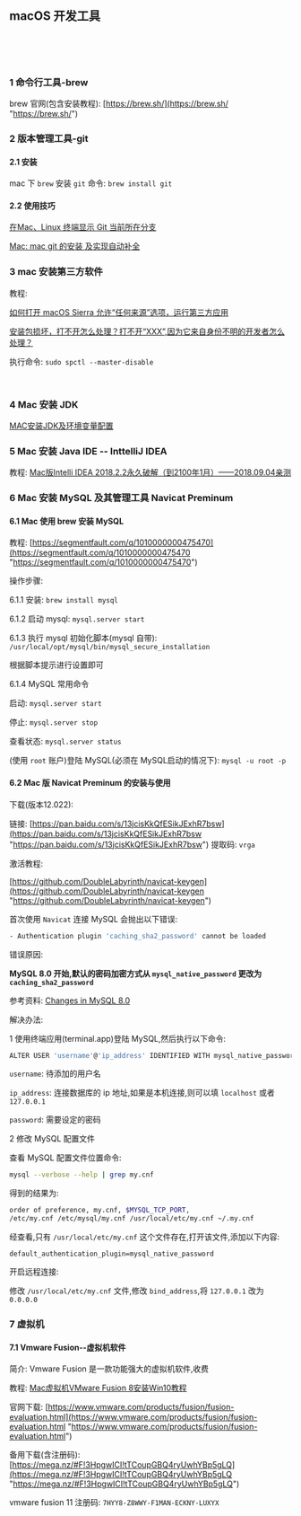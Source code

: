 ## macOS 开发工具  


​    
​    
​    
### 1 命令行工具-brew  

brew 官网(包含安装教程): [https://brew.sh/](https://brew.sh/ "https://brew.sh/")  



### 2 版本管理工具-git    

#### 2.1 安装  

mac 下 `brew` 安装 `git` 命令: `brew install git`  

#### 2.2 使用技巧  

[在Mac、Linux 终端显示 Git 当前所在分支](https://gist.github.com/yisibl/8281454 "https://gist.github.com/yisibl/8281454")  

[Mac: mac git 的安装 及实现自动补全](https://blog.csdn.net/DinnerHowe/article/details/79838444 "https://blog.csdn.net/DinnerHowe/article/details/79838444")



### 3 mac 安装第三方软件  

教程:  

[如何打开 macOS Sierra 允许“任何来源”选项，运行第三方应用](https://www.jianshu.com/p/d16060951236 "https://www.jianshu.com/p/d16060951236")  

[安装包损坏，打不开怎么处理？打不开“XXX”,因为它来自身份不明的开发者怎么处理？](http://mac.orsoon.com/news/187368.html "http://mac.orsoon.com/news/187368.html")  

执行命令: `sudo spctl --master-disable`  

​    

### 4 Mac 安装 JDK  

[MAC安装JDK及环境变量配置](https://blog.csdn.net/vvv_110/article/details/72897142 "https://blog.csdn.net/vvv_110/article/details/72897142")  



### 5 Mac 安装 Java IDE -- InttelliJ IDEA  

教程: [Mac版Intelli IDEA 2018.2.2永久破解（到2100年1月）——2018.09.04亲测](https://blog.csdn.net/qq_32732581/article/details/82381271 "https://blog.csdn.net/qq_32732581/article/details/82381271")  



### 6 Mac 安装 MySQL 及其管理工具 Navicat Preminum  

#### 6.1 Mac 使用 brew 安装 MySQL  

教程: [https://segmentfault.com/q/1010000000475470](https://segmentfault.com/q/1010000000475470 "https://segmentfault.com/q/1010000000475470")  

操作步骤:  

6.1.1 安装: `brew install mysql`  

6.1.2 启动 mysql: `mysql.server start`  

6.1.3 执行 mysql 初始化脚本(mysql 自带): `/usr/local/opt/mysql/bin/mysql_secure_installation`  

根据脚本提示进行设置即可  

6.1.4 MySQL 常用命令  

启动: `mysql.server start`  

停止: `mysql.server stop`  

查看状态: `mysql.server status`  

(使用 `root` 账户)登陆 MySQL(必须在 MySQL启动的情况下): `mysql -u root -p`  



#### 6.2 Mac 版 Navicat Preminum 的安装与使用 

下载(版本12.022):   

链接: [https://pan.baidu.com/s/13jcisKkQfESikJExhR7bsw](https://pan.baidu.com/s/13jcisKkQfESikJExhR7bsw "https://pan.baidu.com/s/13jcisKkQfESikJExhR7bsw") 提取码: `vrga`  

激活教程:  

[https://github.com/DoubleLabyrinth/navicat-keygen](https://github.com/DoubleLabyrinth/navicat-keygen "https://github.com/DoubleLabyrinth/navicat-keygen")  

首次使用 `Navicat` 连接 MySQL 会抛出以下错误:  

```bash
- Authentication plugin 'caching_sha2_password' cannot be loaded
```

错误原因:  

**MySQL 8.0 开始,默认的密码加密方式从 `mysql_native_password` 更改为 `caching_sha2_password`**  

参考资料: [Changes in MySQL 8.0](https://dev.mysql.com/doc/refman/8.0/en/upgrading-from-previous-series.html#upgrade-caching-sha2-password "https://dev.mysql.com/doc/refman/8.0/en/upgrading-from-previous-series.html#upgrade-caching-sha2-password")  

解决办法:  

1 使用终端应用(terminal.app)登陆 MySQL,然后执行以下命令:  

```bash
ALTER USER 'username'@'ip_address' IDENTIFIED WITH mysql_native_password BY 'password';
```

`username`: 待添加的用户名  

`ip_address`: 连接数据库的 ip 地址,如果是本机连接,则可以填 `localhost` 或者 `127.0.0.1`   

`password`:  需要设定的密码  

2 修改 MySQL 配置文件  

查看 MySQL 配置文件位置命令:  

```bash
mysql --verbose --help | grep my.cnf
```

得到的结果为:  

```bash
order of preference, my.cnf, $MYSQL_TCP_PORT,
/etc/my.cnf /etc/mysql/my.cnf /usr/local/etc/my.cnf ~/.my.cnf 
```

经查看,只有 `/usr/local/etc/my.cnf` 这个文件存在,打开该文件,添加以下内容:  

```properties
default_authentication_plugin=mysql_native_password
```

开启远程连接:  

修改 `/usr/local/etc/my.cnf` 文件,修改 `bind_address`,将 `127.0.0.1` 改为 `0.0.0.0`  



### 7 虚拟机  

#### 7.1 Vmware Fusion--虚拟机软件  

简介: Vmware Fusion 是一款功能强大的虚拟机软件,收费  

教程: [Mac虚拟机VMware Fusion 8安装Win10教程](https://www.jianshu.com/p/ade09a6dbc61 "https://www.jianshu.com/p/ade09a6dbc61")  

官网下载: [https://www.vmware.com/products/fusion/fusion-evaluation.html](https://www.vmware.com/products/fusion/fusion-evaluation.html "https://www.vmware.com/products/fusion/fusion-evaluation.html")  

备用下载(含注册码):[https://mega.nz/#F!3HpgwICI!tTCoupGBQ4ryUwhYBp5gLQ](https://mega.nz/#F!3HpgwICI!tTCoupGBQ4ryUwhYBp5gLQ "https://mega.nz/#F!3HpgwICI!tTCoupGBQ4ryUwhYBp5gLQ")  

vmware fusion 11 注册码:  `7HYY8-Z8WWY-F1MAN-ECKNY-LUXYX`  









  












